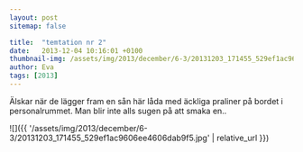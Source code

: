```yaml
---
layout: post
sitemap: false

title:  "temtation nr 2"
date:   2013-12-04 10:16:01 +0100
thumbnail-img: /assets/img/2013/december/6-3/20131203_171455_529ef1ac9606ee4606dab9f5.jpg
author: Eva
tags: [2013]
---
```


Älskar när de lägger fram en sån här låda med äckliga praliner på bordet i personalrummet. Man blir inte alls sugen på att smaka en..

![]({{ '/assets/img/2013/december/6-3/20131203_171455_529ef1ac9606ee4606dab9f5.jpg'  | relative_url }})

